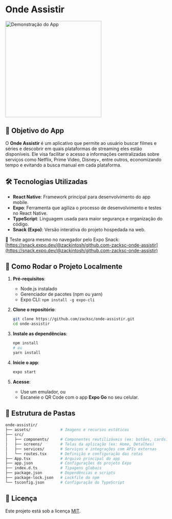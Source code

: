 # Onde Assistir

<img src="./assets/demoTelas.gif" alt="Demonstração do App" width="300"/>

## 🎯 Objetivo do App

O **Onde Assistir** é um aplicativo que permite ao usuário buscar filmes e séries e descobrir em quais plataformas de streaming eles estão disponíveis. Ele visa facilitar o acesso a informações centralizadas sobre serviços como Netflix, Prime Video, Disney+, entre outros, economizando tempo e evitando a busca manual em cada plataforma.

## 🛠️ Tecnologias Utilizadas

- **React Native**: Framework principal para desenvolvimento do app mobile.
- **Expo**: Ferramenta que agiliza o processo de desenvolvimento e testes no React Native.
- **TypeScript**: Linguagem usada para maior segurança e organização do código.
- **Snack (Expo)**: Versão interativa do projeto hospedada na web.

🔗 Teste agora mesmo no navegador pelo Expo Snack:  
[https://snack.expo.dev/@zackintosh/github.com-zacksc-onde-assistir](https://snack.expo.dev/@zackintosh/github.com-zacksc-onde-assistir)

## 🚀 Como Rodar o Projeto Localmente

1. **Pré-requisitos**:
   - Node.js instalado
   - Gerenciador de pacotes (npm ou yarn)
   - Expo CLI: `npm install -g expo-cli`

2. **Clone o repositório**:
   ```bash
   git clone https://github.com/zacksc/onde-assistir.git
   cd onde-assistir
   ```

3. **Instale as dependências**:
   ```bash
   npm install
   # ou
   yarn install
   ```

4. **Inicie o app**:
   ```bash
   expo start
   ```

5. **Acesse**:
   - Use um emulador, ou
   - Escaneie o QR Code com o app **Expo Go** no seu celular.

## 📁 Estrutura de Pastas

```bash
onde-assistir/
├── assets/             # Imagens e recursos estáticos
├── src/
│   ├── components/     # Componentes reutilizáveis (ex: botões, cards)
│   ├── screens/        # Telas da aplicação (ex: Home, Detalhes)
│   ├── services/       # Serviços e integrações com APIs externas
│   └── routes.tsx      # Definição e configuração das rotas
├── App.tsx             # Arquivo principal do app
├── app.json            # Configurações do projeto Expo
├── index.d.ts          # Tipagens globais
├── package.json        # Dependências e scripts
├── package-lock.json   # Lockfile do npm
└── tsconfig.json       # Configuração do TypeScript
```

## 📄 Licença

Este projeto está sob a licença [MIT](LICENSE).